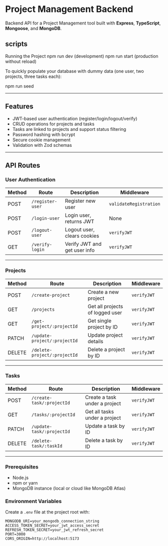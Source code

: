 # Project Management Backend

Backend API for a Project Management tool built with **Express**, **TypeScript**, **Mongoose**, and **MongoDB**.

## scripts

Running the Project
npm run dev (development)
npm run start (production without reload)

To quickly populate your database with dummy data (one user, two projects, three tasks each):

npm run seed


---

## Features

- JWT-based user authentication (register/login/logout/verify)  
- CRUD operations for projects and tasks  
- Tasks are linked to projects and support status filtering  
- Password hashing with bcrypt  
- Secure cookie management  
- Validation with Zod schemas  

---

## API Routes

### User Authentication

| Method | Route           | Description                 | Middleware          |
| ------ | --------------- | ---------------------------|---------------------|
| POST   | `/register-user`| Register new user           | `validateRegistration`|
| POST   | `/login-user`   | Login user, returns JWT     | None                |
| POST   | `/logout-user`  | Logout user, clears cookies | `verifyJWT`         |
| GET    | `/verify-login` | Verify JWT and get user info| `verifyJWT`         |

---

### Projects

| Method | Route                      | Description                        | Middleware   |
| ------ | -------------------------- | ---------------------------------|--------------|
| POST   | `/create-project`          | Create a new project              | `verifyJWT`  |
| GET    | `/projects`                | Get all projects of logged user  | `verifyJWT`  |
| GET    | `/get-project/:projectId`  | Get single project by ID          | `verifyJWT`  |
| PATCH  | `/update-project/:projectId`| Update project details          | `verifyJWT`  |
| DELETE | `/delete-project/:projectId`| Delete a project by ID          | `verifyJWT`  |

---

### Tasks

| Method | Route                     | Description                        | Middleware   |
| ------ | ------------------------- | ---------------------------------|--------------|
| POST   | `/create-task/:projectId` | Create a task under a project     | `verifyJWT`  |
| GET    | `/tasks/:projectId`        | Get all tasks under a project     | `verifyJWT`  |
| PATCH  | `/update-task/:projectId`  | Update a task by ID               | `verifyJWT`  |
| DELETE | `/delete-task/:taskId`     | Delete a task by ID               | `verifyJWT`  |

---


### Prerequisites

- Node.js 
- npm or yarn  
- MongoDB instance (local or cloud like MongoDB Atlas)  

### Environment Variables

Create a `.env` file at the project root with:

```env
MONGODB_URI=your_mongodb_connection_string
ACCESS_TOKEN_SECRET=your_jwt_access_secret
REFRESH_TOKEN_SECRET=your_jwt_refresh_secret
PORT=3000
CORS_ORIGIN=http://localhost:5173
